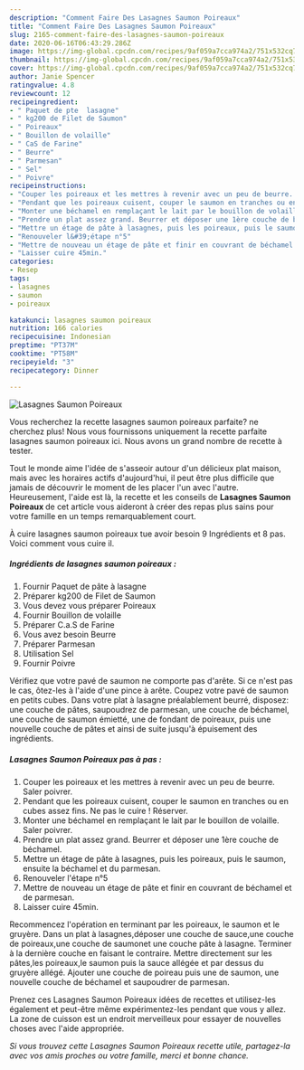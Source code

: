 ```yaml
---
description: "Comment Faire Des Lasagnes Saumon Poireaux"
title: "Comment Faire Des Lasagnes Saumon Poireaux"
slug: 2165-comment-faire-des-lasagnes-saumon-poireaux
date: 2020-06-16T06:43:29.286Z
image: https://img-global.cpcdn.com/recipes/9af059a7cca974a2/751x532cq70/lasagnes-saumon-poireaux-photo-principale-de-la-recette.jpg
thumbnail: https://img-global.cpcdn.com/recipes/9af059a7cca974a2/751x532cq70/lasagnes-saumon-poireaux-photo-principale-de-la-recette.jpg
cover: https://img-global.cpcdn.com/recipes/9af059a7cca974a2/751x532cq70/lasagnes-saumon-poireaux-photo-principale-de-la-recette.jpg
author: Janie Spencer
ratingvalue: 4.8
reviewcount: 12
recipeingredient:
- " Paquet de pte  lasagne"
- " kg200 de Filet de Saumon"
- " Poireaux"
- " Bouillon de volaille"
- " CaS de Farine"
- " Beurre"
- " Parmesan"
- " Sel"
- " Poivre"
recipeinstructions:
- "Couper les poireaux et les mettres à revenir avec un peu de beurre. Saler poivrer."
- "Pendant que les poireaux cuisent, couper le saumon en tranches ou en cubes assez fins. Ne pas le cuire ! Réserver."
- "Monter une béchamel en remplaçant le lait par le bouillon de volaille. Saler poivrer."
- "Prendre un plat assez grand. Beurrer et déposer une 1ère couche de béchamel."
- "Mettre un étage de pâte à lasagnes, puis les poireaux, puis le saumon, ensuite la béchamel et du parmesan."
- "Renouveler l&#39;étape n°5"
- "Mettre de nouveau un étage de pâte et finir en couvrant de béchamel et de parmesan."
- "Laisser cuire 45min."
categories:
- Resep
tags:
- lasagnes
- saumon
- poireaux

katakunci: lasagnes saumon poireaux 
nutrition: 166 calories
recipecuisine: Indonesian
preptime: "PT37M"
cooktime: "PT58M"
recipeyield: "3"
recipecategory: Dinner

---
```



![Lasagnes Saumon Poireaux](https://img-global.cpcdn.com/recipes/9af059a7cca974a2/751x532cq70/lasagnes-saumon-poireaux-photo-principale-de-la-recette.jpg)

Vous recherchez la recette lasagnes saumon poireaux parfaite? ne cherchez plus! Nous vous fournissons uniquement la recette parfaite lasagnes saumon poireaux ici. Nous avons un grand nombre de recette à tester.

Tout le monde aime l'idée de s'asseoir autour d'un délicieux plat maison, mais avec les horaires actifs d'aujourd'hui, il peut être plus difficile que jamais de découvrir le moment de les placer l'un avec l'autre. Heureusement, l'aide est là, la recette et les conseils de <strong> Lasagnes Saumon Poireaux </strong> de cet article vous aideront à créer des repas plus sains pour votre famille en un temps remarquablement court.

<!--inarticleads1-->

À cuire lasagnes saumon poireaux tue avoir besoin 9 Ingrédients et 8 pas. Voici comment vous cuire il.

##### Ingrédients de lasagnes saumon poireaux :

1. Fournir  Paquet de pâte à lasagne
1. Préparer  kg200 de Filet de Saumon
1. Vous devez vous préparer  Poireaux
1. Fournir  Bouillon de volaille
1. Préparer  C.a.S de Farine
1. Vous avez besoin  Beurre
1. Préparer  Parmesan
1. Utilisation  Sel
1. Fournir  Poivre


Vérifiez que votre pavé de saumon ne comporte pas d&#39;arête. Si ce n&#39;est pas le cas, ôtez-les à l&#39;aide d&#39;une pince à arête. Coupez votre pavé de saumon en petits cubes. Dans votre plat à lasagne préalablement beurré, disposez: une couche de pâtes, saupoudrez de parmesan, une couche de béchamel, une couche de saumon émietté, une de fondant de poireaux, puis une nouvelle couche de pâtes et ainsi de suite jusqu&#39;à épuisement des ingrédients. 

<!--inarticleads2-->

##### Lasagnes Saumon Poireaux pas à pas :

1. Couper les poireaux et les mettres à revenir avec un peu de beurre. Saler poivrer.
1. Pendant que les poireaux cuisent, couper le saumon en tranches ou en cubes assez fins. Ne pas le cuire ! Réserver.
1. Monter une béchamel en remplaçant le lait par le bouillon de volaille. Saler poivrer.
1. Prendre un plat assez grand. Beurrer et déposer une 1ère couche de béchamel.
1. Mettre un étage de pâte à lasagnes, puis les poireaux, puis le saumon, ensuite la béchamel et du parmesan.
1. Renouveler l&#39;étape n°5
1. Mettre de nouveau un étage de pâte et finir en couvrant de béchamel et de parmesan.
1. Laisser cuire 45min.


Recommencez l&#39;opération en terminant par les poireaux, le saumon et le gruyère. Dans un plat à lasagnes,déposer une couche de sauce,une couche de poireaux,une couche de saumonet une couche pâte à lasagne. Terminer à la dernière couche en faisant le contraire. Mettre directement sur les pâtes,les poireaux,le saumon puis la sauce allégée et par dessus du gruyère allégé. Ajouter une couche de poireau puis une de saumon, une nouvelle couche de béchamel et saupoudrer de parmesan. 

<!--inarticleads1-->

<p>
Prenez ces Lasagnes Saumon Poireaux idées de recettes et utilisez-les également et peut-être même expérimentez-les pendant que vous y allez. La zone de cuisson est un endroit merveilleux pour essayer de nouvelles choses avec l'aide appropriée.
</p>

<p>
<i>Si vous trouvez cette Lasagnes Saumon Poireaux recette utile, partagez-la avec vos amis proches ou votre famille, merci et bonne chance.</i>
</p>

